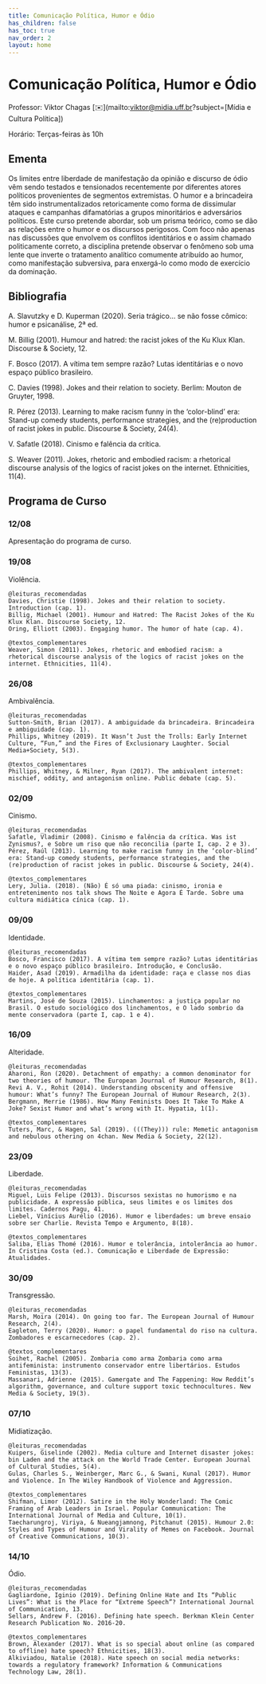 ```yaml
---
title: Comunicação Política, Humor e Ódio
has_children: false
has_toc: true
nav_order: 2
layout: home
---
```


# Comunicação Política, Humor e Ódio

Professor: Viktor Chagas [✉️](mailto:viktor@midia.uff.br?subject=[Mídia e Cultura Política])

Horário: Terças-feiras às 10h

## Ementa

Os limites entre liberdade de manifestação da opinião e discurso de ódio vêm sendo testados e tensionados recentemente por diferentes atores políticos provenientes de segmentos extremistas. O humor e a brincadeira têm sido instrumentalizados retoricamente como forma de dissimular ataques e campanhas difamatórias a grupos minoritários e adversários políticos. Este curso pretende abordar, sob um prisma teórico, como se dão as relações entre o humor e os discursos perigosos. Com foco não apenas nas discussões que envolvem os conflitos identitários e o assim chamado politicamente correto, a disciplina pretende observar o fenômeno sob uma lente que inverte o tratamento analítico comumente atribuído ao humor, como manifestação subversiva, para enxergá-lo como modo de exercício da dominação.


## Bibliografia

A. Slavutzky e D. Kuperman (2020). Seria trágico… se não fosse cômico: humor e psicanálise, 2ª ed.

M. Billig (2001). Humour and hatred: the racist jokes of the Ku Klux Klan. Discourse &amp; Society, 12.

F. Bosco (2017). A vítima tem sempre razão? Lutas identitárias e o novo espaço público brasileiro.

C. Davies (1998). Jokes and their relation to society. Berlim: Mouton de Gruyter, 1998.

R. Pérez (2013). Learning to make racism funny in the ‘color-blind’ era: Stand-up comedy students, performance strategies, and the (re)production of racist jokes in public. Discourse &amp; Society, 24(4).

V. Safatle (2018). Cinismo e falência da crítica.

S. Weaver (2011). Jokes, rhetoric and embodied racism: a rhetorical discourse analysis of the logics of racist jokes on the internet. Ethnicities, 11(4).


## Programa de Curso

### 12/08

Apresentação do programa de curso.


### 19/08

Violência.

```
@leituras_recomendadas 
Davies, Christie (1998). Jokes and their relation to society. Introduction (cap. 1).
Billig, Michael (2001). Humour and Hatred: The Racist Jokes of the Ku Klux Klan. Discourse Society, 12.
Oring, Elliott (2003). Engaging humor. The humor of hate (cap. 4).

@textos_complementares  
Weaver, Simon (2011). Jokes, rhetoric and embodied racism: a rhetorical discourse analysis of the logics of racist jokes on the internet. Ethnicities, 11(4).
```

### 26/08

Ambivalência.

```
@leituras_recomendadas
Sutton-Smith, Brian (2017). A ambiguidade da brincadeira. Brincadeira e ambiguidade (cap. 1). 
Phillips, Whitney (2019). It Wasn’t Just the Trolls: Early Internet Culture, “Fun,” and the Fires of Exclusionary Laughter. Social Media+Society, 5(3).

@textos_complementares 
Phillips, Whitney, & Milner, Ryan (2017). The ambivalent internet: mischief, oddity, and antagonism online. Public debate (cap. 5).  
```

### 02/09

Cinismo.

```
@leituras_recomendadas  
Safatle, Vladimir (2008). Cinismo e falência da crítica. Was ist Zynismus?, e Sobre um riso que não reconcilia (parte I, cap. 2 e 3). 
Pérez, Raúl (2013). Learning to make racism funny in the ‘color-blind’ era: Stand-up comedy students, performance strategies, and the (re)production of racist jokes in public. Discourse & Society, 24(4).

@textos_complementares 
Lery, Julia. (2018). (Não) É só uma piada: cinismo, ironia e entretenimento nos talk shows The Noite e Agora É Tarde. Sobre uma cultura midiática cínica (cap. 1).  
```

### 09/09

Identidade.

```
@leituras_recomendadas  
Bosco, Francisco (2017). A vítima tem sempre razão? Lutas identitárias e o novo espaço público brasileiro. Introdução, e Conclusão.
Haider, Asad (2019). Armadilha da identidade: raça e classe nos dias de hoje. A política identitária (cap. 1).

@textos_complementares  
Martins, José de Souza (2015). Linchamentos: a justiça popular no Brasil. O estudo sociológico dos linchamentos, e O lado sombrio da mente conservadora (parte I, cap. 1 e 4).  
```

### 16/09

Alteridade.

```
@leituras_recomendadas  
Aharoni, Ron (2020). Detachment of empathy: a common denominator for two theories of humour. The European Journal of Humour Research, 8(1).
Revi A. V., Rohit (2014). Understanding obscenity and offensive humour: What’s funny? The European Journal of Humour Research, 2(3).
Bergmann, Merrie (1986). How Many Feminists Does It Take To Make A Joke? Sexist Humor and what’s wrong with It. Hypatia, 1(1).

@textos_complementares  
Tuters, Marc, & Hagen, Sal (2019). (((They))) rule: Memetic antagonism and nebulous othering on 4chan. New Media & Society, 22(12).
```

### 23/09

Liberdade.

```
@leituras_recomendadas  
Miguel, Luis Felipe (2013). Discursos sexistas no humorismo e na publicidade. A expressão pública, seus limites e os limites dos limites. Cadernos Pagu, 41.
Liebel, Vinícius Aurélio (2016). Humor e liberdades: um breve ensaio sobre ser Charlie. Revista Tempo e Argumento, 8(18).

@textos_complementares  
Saliba, Elias Thomé (2016). Humor e tolerância, intolerância ao humor. In Cristina Costa (ed.). Comunicação e Liberdade de Expressão: Atualidades. 
```

### 30/09

Transgressão.

```
@leituras_recomendadas 
Marsh, Moira (2014). On going too far. The European Journal of Humour Research, 2(4).
Eagleton, Terry (2020). Humor: o papel fundamental do riso na cultura. Zombadores e escarnecedores (cap. 2).  

@textos_complementares  
Soihet, Rachel (2005). Zombaria como arma Zombaria como arma antifeminista: instrumento conservador entre libertários. Estudos Feministas, 13(3).
Massanari, Adrienne (2015). Gamergate and The Fappening: How Reddit’s algorithm, governance, and culture support toxic technocultures. New Media & Society, 19(3).
```

### 07/10

Midiatização.

```
@leituras_recomendadas 
Kuipers, Giselinde (2002). Media culture and Internet disaster jokes: bin Laden and the attack on the World Trade Center. European Journal of Cultural Studies, 5(4).
Gulas, Charles S., Weinberger, Marc G., & Swani, Kunal (2017). Humor and Violence. In The Wiley Handbook of Violence and Aggression.

@textos_complementares  
Shifman, Limor (2012). Satire in the Holy Wonderland: The Comic Framing of Arab Leaders in Israel. Popular Communication: The International Journal of Media and Culture, 10(1).
Taecharungroj, Viriya, & Nueangjamnong, Pitchanut (2015). Humour 2.0: Styles and Types of Humour and Virality of Memes on Facebook. Journal of Creative Communications, 10(3).
```

### 14/10

Ódio.

```
@leituras_recomendadas 
Gagliardone, Iginio (2019). Defining Online Hate and Its “Public Lives”: What is the Place for “Extreme Speech”? International Journal of Communication, 13.
Sellars, Andrew F. (2016). Defining hate speech. Berkman Klein Center Research Publication No. 2016-20.

@textos_complementares  
Brown, Alexander (2017). What is so special about online (as compared to offline) hate speech? Ethnicities, 18(3).
Alkiviadou, Natalie (2018). Hate speech on social media networks: towards a regulatory framework? Information & Communications Technology Law, 28(1).
```


